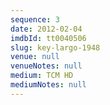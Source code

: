 ```yaml
---
sequence: 3
date: 2012-02-04
imdbId: tt0040506
slug: key-largo-1948
venue: null
venueNotes: null
medium: TCM HD
mediumNotes: null
---
```


